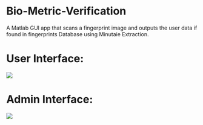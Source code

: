 # Bio-Metric-Verification
A Matlab GUI app that scans a fingerprint image and outputs the user data if found in fingerprints Database using Minutaie Extraction.


# User Interface:
![](http://funkyimg.com/i/2ojvr.png)

# Admin Interface:
![](http://funkyimg.com/i/2ojvv.png)
